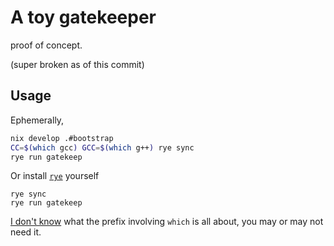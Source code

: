 # A toy gatekeeper

proof of concept. 

(super broken as of this commit)

## Usage

Ephemerally,

``` sh
nix develop .#bootstrap
CC=$(which gcc) GCC=$(which g++) rye sync
rye run gatekeep
```

Or install [`rye`](https://rye.astral.sh) yourself

```
rye sync
rye run gatekeep
```

[I don't know](https://github.com/astral-sh/rye/issues/836#issuecomment-2143734800) what the prefix involving `which` is all about, you may or may not need it. 
